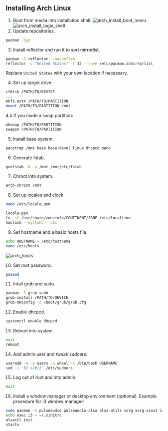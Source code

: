 ## Installing Arch Linux

1. Boot from media into installation shell.
![arch_install_boot_menu](https://quixotictendencies.github.com/quix-arch/arch_install_boot_menu.png)
![arch_install_login_shell](https://quixotictendencies.github.com/quix-arch/arch_install_login_shell.png)
2. Update repositories.
```bash
pacman -Syy
```
3. Install reflector and run it to sort mirrorlist.
```bash
pacman -S reflector --noconfirm
reflector -c "United States" -f 12 --save /etc/pacman.d/mirrorlist
```
Replace `United States` with your own location if necessary.

4. Set up target drive.
```bash
cfdisk /PATH/TO/DEVICE
...
mkfs.ext4 /PATH/TO/PARTITION
mount /PATH/TO/PARTITION /mnt
```

4.5 If you made a swap partition:
```bash
mkswap /PATH/TO/PARTITION
swapon /PATH/TO/PARTITION
```

5. Install base system.
```bash
pacstrap /mnt base base-devel linux dhcpcd nano
```
6. Generate fstab.
```bash
genfstab -U -p /mnt /mnt/etc/fstab
```
7. Chroot into system.
```bash
arch-chroot /mnt
```
8. Set up locales and clock.
```bash
nano /etc/locale.gen
```
```bash
locale-gen
ln -sf /usr/share/zoneinfo/CONTINENT/ZONE /etc/localtime
hwclock --systohc --utc
```

9. Set hostname and a basic hosts file.
```bash
echo HOSTNAME > /etc/hostname
nano /etc/hosts
```
![arch_hosts](https://quixotictendencies.github.com/quix-arch/arch_hosts.png)

10. Set root password.
```bash
passwd
```

11. Intall grub and sudo.
```bash
pacman -S grub sudo
grub-install /PATH/TO/DEVICE
grub-mkconfig -o /boot/grub/grub.cfg
```

12. Enable dhcpcd.
```bash
systemctl enable dhcpcd
```

13. Reboot into system.
```bash
exit
reboot
```

14. Add admin user and tweak sudoers.
```bash
useradd -m -g users -G wheel -s /bin/bash USERNAME
sed -i '82 s/#//' /etc/sudoers
```

15. Log out of root and into admin.
```bash
exit
```

16. Install a window manager or desktop environment (optional). Example procedure for i3 window manager:
```bash
sudo pacman -S pulseaudio pulseaudio-alsa alsa-utils xorg xorg-xinit i3-wm dmenu i3status chromium xfce4-terminal
echo exec i3 > ~/.xinitrc
alsactl init
startx
```
